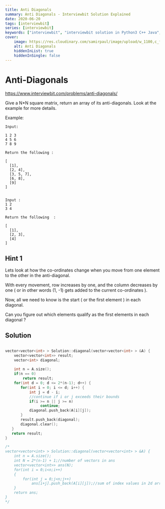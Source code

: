 ```yaml
---
title: Anti Diagonals
summary: Anti Diagonals - Interviewbit Solution Explained
date: 2020-06-20
tags: [interviewbit]
series: [interviewbit]
keywords: ["interviewbit", "interviewbit solution in Python3 C++ Java", "Anti Diagonals Solution Explained"]
cover:
    image: https://res.cloudinary.com/samirpaul/image/upload/w_1100,c_fit,co_rgb:FFFFFF,l_text:Arial_75_bold:Anti Diagonals - Solution Explained/problem-solving.webp
    alt: Anti Diagonals
    hiddenInList: true
    hiddenInSingle: false
---
```


# Anti-Diagonals

https://www.interviewbit.com/problems/anti-diagonals/

Give a N*N square matrix, return an array of its anti-diagonals. Look at the example for more details.

Example:

```
Input: 	

1 2 3
4 5 6
7 8 9

Return the following :

[ 
  [1],
  [2, 4],
  [3, 5, 7],
  [6, 8],
  [9]
]


Input : 
1 2
3 4

Return the following  : 

[
  [1],
  [2, 3],
  [4]
]
```

## Hint 1

Lets look at how the co-ordinates change when you move from one element to the other in the anti-diagonal.

With every movement, row increases by one, and the column decreases by one ( or in other words (1, -1) gets added to the current co-ordinates ).

Now, all we need to know is the start ( or the first element ) in each diagonal.

Can you figure out which elements qualify as the first elements in each diagonal ?

## Solution

```cpp

vector<vector<int> > Solution::diagonal(vector<vector<int> > &A) {
    vector<vector<int>> result;
    vector<int> diagonal;
    
    int n = A.size();
    if(n == 0)
        return result;
    for(int d = 0; d <= 2*(n-1); d++) {
       for(int i = 0; i <= d; i++) {
           int j = d - i;
           //continue if i or j exceeds their bounds
           if(i >= n || j >= n)
                continue;
           diagonal.push_back(A[i][j]);
       }
       result.push_back(diagonal);
       diagonal.clear();
   }
   return result;
}

/*
vector<vector<int> > Solution::diagonal(vector<vector<int> > &A) {
    int n = A.size();
    int N = 2*(n-1) + 1;//number of vectors in ans
    vector<vector<int>> ans(N);
    for(int i = 0;i<n;i++)
    {
        for(int j = 0;j<n;j++)
            ans[i+j].push_back(A[i][j]);//sum of index values in 2d array gives the index in ans
    }
    return ans;
}
*/
```
